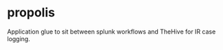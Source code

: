 propolis
========

Application glue to sit between splunk workflows and TheHive for IR case logging. 
